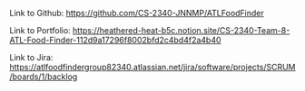 Link to Github: https://github.com/CS-2340-JNNMP/ATLFoodFinder

Link to Portfolio: https://heathered-heat-b5c.notion.site/CS-2340-Team-8-ATL-Food-Finder-112d9a17296f8002bfd2c4bd4f2a4b40 

Link to Jira: https://atlfoodfindergroup82340.atlassian.net/jira/software/projects/SCRUM/boards/1/backlog
